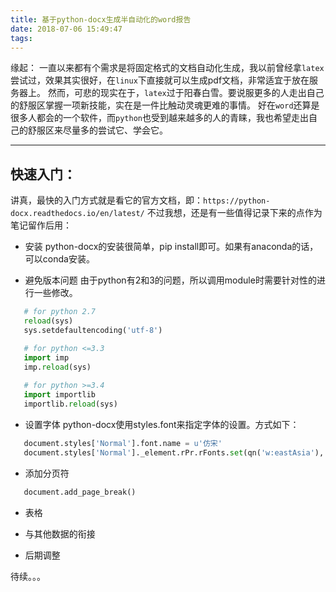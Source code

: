 ```yaml
---
title: 基于python-docx生成半自动化的word报告
date: 2018-07-06 15:49:47
tags:
---
```


缘起：
一直以来都有个需求是将固定格式的文档自动化生成，我以前曾经拿`latex`尝试过，效果其实很好，在`linux`下直接就可以生成pdf文档，非常适宜于放在服务器上。
然而，可悲的现实在于，`latex`过于阳春白雪。要说服更多的人走出自己的舒服区掌握一项新技能，实在是一件比触动灵魂更难的事情。
好在`word`还算是很多人都会的一个软件，而`python`也受到越来越多的人的青睐，我也希望走出自己的舒服区来尽量多的尝试它、学会它。

---

快速入门：
---
讲真，最快的入门方式就是看它的官方文档，即：`https://python-docx.readthedocs.io/en/latest/`
不过我想，还是有一些值得记录下来的点作为笔记留作后用：

 - 安装
 python-docx的安装很简单，pip install即可。如果有anaconda的话，可以conda安装。

 - 避免版本问题
 由于python有2和3的问题，所以调用module时需要针对性的进行一些修改。

```python
   # for python 2.7
   reload(sys)
   sys.setdefaultencoding('utf-8')

   # for python <=3.3
   import imp
   imp.reload(sys)
		         
   # for python >=3.4
   import importlib
   importlib.reload(sys)
```

 - 设置字体
 python-docx使用styles.font来指定字体的设置。方式如下：

```python
   document.styles['Normal'].font.name = u'仿宋'
   document.styles['Normal']._element.rPr.rFonts.set(qn('w:eastAsia'), u'仿宋')
```
 - 添加分页符
```python
   document.add_page_break()
```

 - 表格

 - 与其他数据的衔接

 - 后期调整

待续。。。
